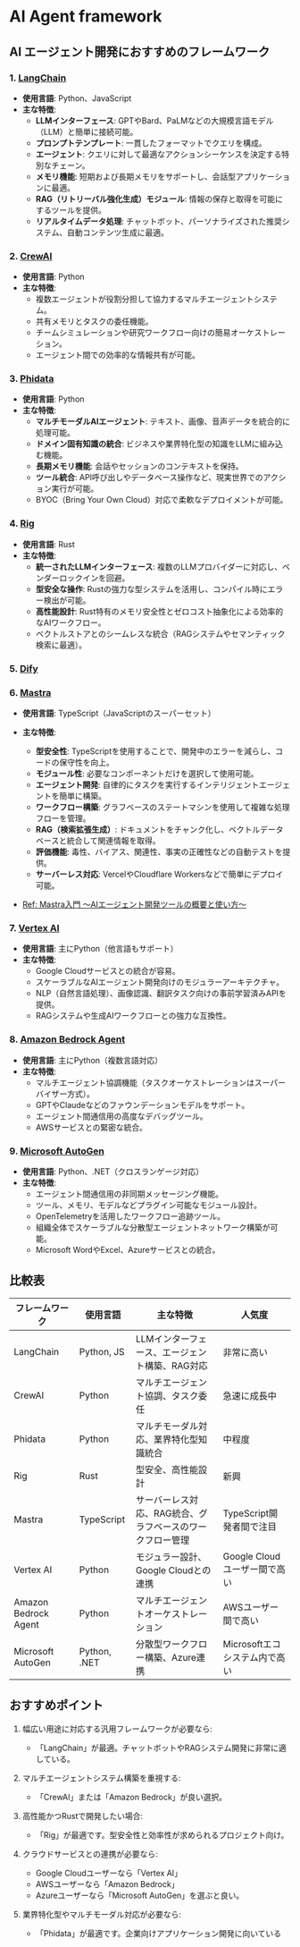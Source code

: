 # AI Agent framework

## AI エージェント開発におすすめのフレームワーク

### 1. [LangChain](https://www.langchain.com/)

- **使用言語**: Python、JavaScript
- **主な特徴**:
  - **LLMインターフェース**: GPTやBard、PaLMなどの大規模言語モデル（LLM）と簡単に接続可能。
  - **プロンプトテンプレート**: 一貫したフォーマットでクエリを構成。
  - **エージェント**: クエリに対して最適なアクションシーケンスを決定する特別なチェーン。
  - **メモリ機能**: 短期および長期メモリをサポートし、会話型アプリケーションに最適。
  - **RAG（リトリーバル強化生成）モジュール**: 情報の保存と取得を可能にするツールを提供。
  - **リアルタイムデータ処理**: チャットボット、パーソナライズされた推奨システム、自動コンテンツ生成に最適。

### 2. [CrewAI](https://www.crewai.com/)

- **使用言語**: Python
- **主な特徴**:
  - 複数エージェントが役割分担して協力するマルチエージェントシステム。
  - 共有メモリとタスクの委任機能。
  - チームシミュレーションや研究ワークフロー向けの簡易オーケストレーション。
  - エージェント間での効率的な情報共有が可能。

### 3. [Phidata](https://docs.phidata.com/introduction)

- **使用言語**: Python
- **主な特徴**:
  - **マルチモーダルAIエージェント**: テキスト、画像、音声データを統合的に処理可能。
  - **ドメイン固有知識の統合**: ビジネスや業界特化型の知識をLLMに組み込む機能。
  - **長期メモリ機能**: 会話やセッションのコンテキストを保持。
  - **ツール統合**: API呼び出しやデータベース操作など、現実世界でのアクション実行が可能。
  - BYOC（Bring Your Own Cloud）対応で柔軟なデプロイメントが可能。

### 4. [Rig](https://rig.rs/)

- **使用言語**: Rust
- **主な特徴**:
  - **統一されたLLMインターフェース**: 複数のLLMプロバイダーに対応し、ベンダーロックインを回避。
  - **型安全な操作**: Rustの強力な型システムを活用し、コンパイル時にエラー検出が可能。
  - **高性能設計**: Rust特有のメモリ安全性とゼロコスト抽象化による効率的なAIワークフロー。
  - ベクトルストアとのシームレスな統合（RAGシステムやセマンティック検索に最適）。

### 5. [Dify](https://dify.ai/)

### 6. [Mastra](https://mastra.ai/)

- **使用言語**: TypeScript（JavaScriptのスーパーセット）
- **主な特徴**:
  - **型安全性**: TypeScriptを使用することで、開発中のエラーを減らし、コードの保守性を向上。
  - **モジュール性**: 必要なコンポーネントだけを選択して使用可能。
  - **エージェント開発**: 自律的にタスクを実行するインテリジェントエージェントを簡単に構築。
  - **ワークフロー構築**: グラフベースのステートマシンを使用して複雑な処理フローを管理。
  - **RAG（検索拡張生成）**: ドキュメントをチャンク化し、ベクトルデータベースと統合して関連情報を取得。
  - **評価機能**: 毒性、バイアス、関連性、事実の正確性などの自動テストを提供。
  - **サーバーレス対応**: VercelやCloudflare Workersなどで簡単にデプロイ可能。

- [Ref: Mastra入門 〜AIエージェント開発ツールの概要と使い方〜](https://zenn.dev/yosh1/articles/mastra-ai-agent-framework-guide)

### 7. [Vertex AI](https://cloud.google.com/vertex-ai)

- **使用言語**: 主にPython（他言語もサポート）
- **主な特徴**:
  - Google Cloudサービスとの統合が容易。
  - スケーラブルなAIエージェント開発向けのモジュラーアーキテクチャ。
  - NLP（自然言語処理）、画像認識、翻訳タスク向けの事前学習済みAPIを提供。
  - RAGシステムや生成AIワークフローとの強力な互換性。

### 8. [Amazon Bedrock Agent](https://aws.amazon.com/jp/bedrock/agents/)

- **使用言語**: 主にPython（複数言語対応）
- **主な特徴**:
  - マルチエージェント協調機能（タスクオーケストレーションはスーパーバイザー方式）。
  - GPTやClaudeなどのファウンデーションモデルをサポート。
  - エージェント間通信用の高度なデバッグツール。
  - AWSサービスとの緊密な統合。

### 9. [Microsoft AutoGen](https://www.microsoft.com/en-us/research/project/autogen/)

- **使用言語**: Python、.NET（クロスランゲージ対応）
- **主な特徴**:
  - エージェント間通信用の非同期メッセージング機能。
  - ツール、メモリ、モデルなどプラグイン可能なモジュール設計。
  - OpenTelemetryを活用したワークフロー追跡ツール。
  - 組織全体でスケーラブルな分散型エージェントネットワーク構築が可能。
  - Microsoft WordやExcel、Azureサービスとの統合。

## 比較表

| フレームワーク       | 使用言語     | 主な特徴                                                  | 人気度                        |
| -------------------- | ------------ | --------------------------------------------------------- | ----------------------------- |
| LangChain            | Python, JS   | LLMインターフェース、エージェント構築、RAG対応            | 非常に高い                    |
| CrewAI               | Python       | マルチエージェント協調、タスク委任                        | 急速に成長中                  |
| Phidata              | Python       | マルチモーダル対応、業界特化型知識統合                    | 中程度                        |
| Rig                  | Rust         | 型安全、高性能設計                                        | 新興                          |
| Mastra               | TypeScript   | サーバーレス対応、RAG統合、グラフベースのワークフロー管理 | TypeScript開発者間で注目      |
| Vertex AI            | Python       | モジュラー設計、Google Cloudとの連携                      | Google Cloudユーザー間で高い  |
| Amazon Bedrock Agent | Python       | マルチエージェントオーケストレーション                    | AWSユーザー間で高い           |
| Microsoft AutoGen    | Python, .NET | 分散型ワークフロー構築、Azure連携                         | Microsoftエコシステム内で高い |

## おすすめポイント

1. 幅広い用途に対応する汎用フレームワークが必要なら:
   - 「LangChain」が最適。チャットボットやRAGシステム開発に非常に適している。

2. マルチエージェントシステム構築を重視する:
   - 「CrewAI」または「Amazon Bedrock」が良い選択。

3. 高性能かつRustで開発したい場合:
   - 「Rig」が最適です。型安全性と効率性が求められるプロジェクト向け。

4. クラウドサービスとの連携が必要なら:
   - Google Cloudユーザーなら「Vertex AI」
   - AWSユーザーなら「Amazon Bedrock」
   - Azureユーザーなら「Microsoft AutoGen」を選ぶと良い。

5. 業界特化型やマルチモーダル対応が必要なら:
   - 「Phidata」が最適です。企業向けアプリケーション開発に向いている
